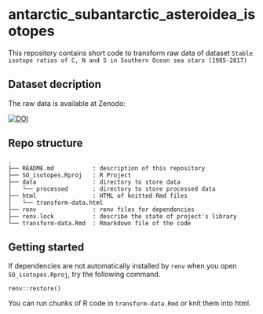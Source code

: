 # antarctic\_subantarctic\_asteroidea\_isotopes


This repository contains short code to transform raw data of dataset `Stable isotope ratios of C, N and S in Southern Ocean sea stars (1985-2017)`


## Dataset decription

The raw data is available at Zenodo:

[![DOI](https://zenodo.org/badge/DOI/10.5281/zenodo.5041318.svg)](https://doi.org/10.5281/zenodo.5041318)

## Repo structure

```
.
├── README.md 			: description of this repository
├── SO_isotopes.Rproj	: R Project
├── data				: directory to store data
│   └── processed		: directory to store processed data
├── html				: HTML of knitted Rmd files
│   └── transform-data.html	
├── renv 				: renv files for dependencies
├── renv.lock			: describe the state of project's library
└── transform-data.Rmd	: Rmarkdown file of the code
```

## Getting started

If dependencies are not automatically installed by `renv` when you open `SO_isotopes.Rproj`, try the following command.

```{r}
renv::restore()
```
You can run chunks of R code in `transform-data.Rmd` or knit them into html.
